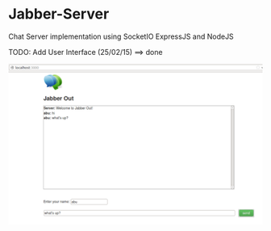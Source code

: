 ﻿# Jabber-Server
Chat Server implementation using SocketIO ExpressJS and NodeJS


TODO: Add User Interface (25/02/15) ==> done

![alt tag](https://github.com/AboorvaDevarajan/Jabber-Server/raw/master/resources/screen.png)
